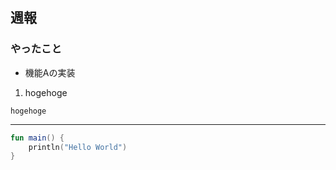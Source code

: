 ## 週報
### やったこと
- 機能Aの実装
1. hogehoge

`hogehoge`

---

```kotlin
fun main() {
    println("Hello World")
}
```

